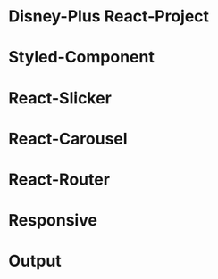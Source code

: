 # Disney-Plus React-Project

# Styled-Component
# React-Slicker
# React-Carousel
# React-Router

# Responsive

# Output

